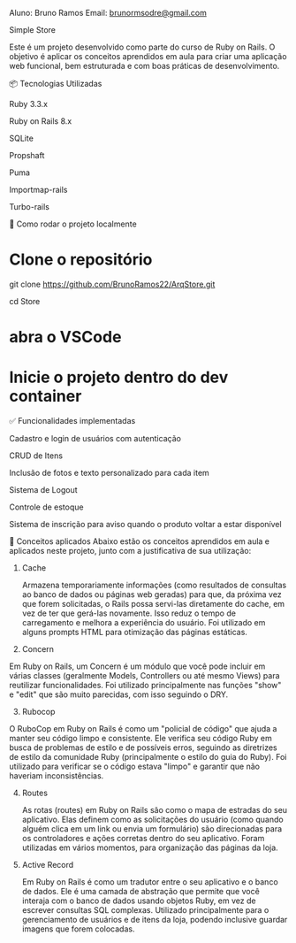 Aluno: Bruno Ramos Email: brunormsodre@gmail.com

Simple Store

Este é um projeto desenvolvido como parte do curso de Ruby on Rails. O objetivo é aplicar os conceitos aprendidos em aula para criar uma aplicação web funcional, bem estruturada e com boas práticas de desenvolvimento.

📦 Tecnologias Utilizadas

Ruby 3.3.x

Ruby on Rails 8.x

SQLite

Propshaft

Puma

Importmap-rails

Turbo-rails

🚀 Como rodar o projeto localmente
# Clone o repositório

git clone https://github.com/BrunoRamos22/ArqStore.git

cd Store

# abra o VSCode

# Inicie o projeto dentro do dev container

✅ Funcionalidades implementadas

Cadastro e login de usuários com autenticação

CRUD de Itens

Inclusão de fotos e texto personalizado para cada item

Sistema de Logout

Controle de estoque

Sistema de inscrição para aviso quando o produto voltar a estar disponível


🧠 Conceitos aplicados
Abaixo estão os conceitos aprendidos em aula e aplicados neste projeto, junto com a justificativa de sua utilização:

1. Cache
   
   Armazena temporariamente informações (como resultados de consultas ao banco de dados ou páginas web geradas) para que, da próxima vez que forem solicitadas, o Rails possa servi-las diretamente do cache, em vez de ter que gerá-las novamente. Isso reduz o tempo de carregamento e melhora a experiência do usuário. Foi utilizado em alguns prompts HTML para otimização das páginas estáticas.

2. Concern
   
  Em Ruby on Rails, um Concern é um módulo que você pode incluir em várias classes (geralmente Models, Controllers ou até mesmo Views) para reutilizar funcionalidades. Foi utilizado principalmente nas funções "show" e "edit" que são muito parecidas, com isso seguindo o DRY.

3.  Rubocop
   
  O RuboCop em Ruby on Rails é como um "policial de código" que ajuda a manter seu código limpo e consistente. Ele verifica seu código Ruby em busca de problemas de estilo e de possíveis erros, seguindo as diretrizes de estilo da comunidade Ruby (principalmente o estilo do guia do Ruby). Foi utilizado para verificar se o código estava "limpo" e garantir que não haveriam inconsistências.

4. Routes
   
   As rotas (routes) em Ruby on Rails são como o mapa de estradas do seu aplicativo. Elas definem como as solicitações do usuário (como quando alguém clica em um link ou envia um formulário) são direcionadas para os controladores e ações corretas dentro do seu aplicativo. Foram utilizadas em vários momentos, para organização das páginas da loja.

5. Active Record
   
    Em Ruby on Rails é como um tradutor entre o seu aplicativo e o banco de dados. Ele é uma camada de abstração que permite que você interaja com o banco de dados usando objetos Ruby, em vez de escrever consultas SQL complexas. Utilizado principalmente para o gerenciamento de usuários e de itens da loja, podendo inclusive guardar imagens que forem colocadas.
  
   
